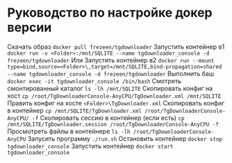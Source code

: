 # Руководство по настройке докер версии

Скачать образ								`docker pull frezeen/tgdownloader`
Запустить контейнер в1						`docker run -v <Folder>:/mnt/SQLITE --name tgdownloader_console -d frezeen/tgdownloader`
Или Запустить контейнер в2					`docker run --mount type=bind,source=<Folder>\,target=/mnt/SQLITE,bind-propagation=shared --name tgdownloader_console -d frezeen/tgdownloader`
Выполнить баш								`docker exec -it tgdownloader_console /bin/bash`
Смотреть смонтированный каталог				`ls -lh /mnt/SQLITE`
Скопировать конфиг на хост					`cp /root/TgDownloaderConsole-AnyCPU/TgDownloader.xml /mnt/SQLITE`
Править конфиг на хосте						`<Folder>\TgDownloader.xml`
Скопировать конфиг в контейнер				`cp /mnt/SQLITE/TgDownloader.xml /root/TgDownloaderConsole-AnyCPU/ -f`
Скопировать сессию в контейнер (если есть)	`cp /mnt/SQLITE/TgDownloader.session /root/TgDownloaderConsole-AnyCPU -f`
Просмотреть файлы в контейнере				`ls -lh /root/TgDownloaderConsole-AnyCPU`
Запусить программу							`./run.sh`
Остановить контейнер						`docker stop tgdownloader_console`
Запустить контейнер							`docker start tgdownloader_console`
